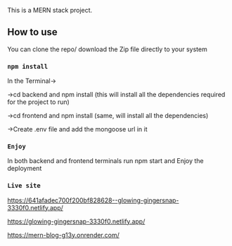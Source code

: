 
This is a MERN stack project.

## How to use

You can clone the repo/ download the Zip file directly to your system

### `npm install`

In the Terminal->

->cd backend and npm install (this will install all the dependencies required for the project to run)

->cd frontend and npm install (same, will install all the dependencies)

->Create .env file and add the mongoose url in it

### `Enjoy`

In both backend and frontend terminals run npm start and Enjoy the deployment

### `Live site`

https://641afadec700f200bf828628--glowing-gingersnap-3330f0.netlify.app/

https://glowing-gingersnap-3330f0.netlify.app/

https://mern-blog-g13y.onrender.com/
